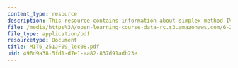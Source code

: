```yaml
---
content_type: resource
description: This resource contains information about simplex method IV.
file: /media/https%3A/open-learning-course-data-rc.s3.amazonaws.com/6-251j-introduction-to-mathematical-programming-fall-2009/496d9a385fd1d7e1aa82837d91adb23e_MIT6_251JF09_lec08.pdf
file_type: application/pdf
resourcetype: Document
title: MIT6_251JF09_lec08.pdf
uid: 496d9a38-5fd1-d7e1-aa82-837d91adb23e
---
```

